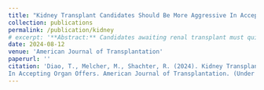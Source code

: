 ```yaml
---
title: "Kidney Transplant Candidates Should Be More Aggressive In Accepting Organ Offers"
collection: publications
permalink: /publication/kidney
# excerpt: '**Abstract:** Candidates awaiting renal transplant must quickly respond to kidney offers, either accepting it or declining in hopes of an upcoming better offer. To facilitate that decision, we observed survival times after deceased-donor kidney offers were either accepted or declined, by kidney quality, candidate health and time on the waitlist. Those survival times and rates for similar candidates were consistently better if they accepted than if they declined, and sometimes significantly better (+20.4 months on average and +15% in 10-year survival). Because accepting an offer reduces the time most candidates will spend on dialysis, it can also improve their quality of life. We analyzed 184,072 waitlisted candidates, including 132,271 deceased-donor kidney transplant recipients, receiving 17,548,715 offers between 2000 and 2019 listed in the Scientific Registry of Transplant Recipients. Kidney quality and candidate health were measured by the Kidney Donor Profile Index (KDPI) and the Estimated Post Transplant Survival (EPTS) score. When the survival time of candidates was not observable, we used a Kaplan-Meier estimate. Our results extend previous work to include complete offer histories and candidates who did not receive kidney transplants.  These results suggest the circumstances under which candidates should be most aggressive in accepting organ offers.'
date: 2024-08-12
venue: 'American Journal of Transplantation'
paperurl: ''
citation: 'Diao, T., Melcher, M., Shachter, R. (2024). Kidney Transplant Candidates Should Be More Aggressive
In Accepting Organ Offers. American Journal of Transplantation. (Under Review.)'
---
```

